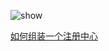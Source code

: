 ![show](https://mmbiz.qpic.cn/sz_mmbiz_png/xacdaKuBM0TCSuq5fJ1wiajvLxPQ7JRbk5wIuywRKe0dnSD8gCRlSSGuAbLh4Xm04p9SM4kpwJgTclHHHLtISoQ/640?wx_fmt=png&wxfrom=5&wx_lazy=1&wx_co=1)

[如何组装一个注册中心](https://mp.weixin.qq.com/s/eyTe0iTvMgW-T4haBMXYhw)